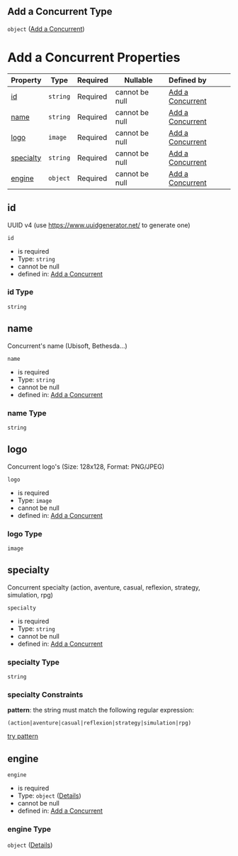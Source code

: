 ## Add a Concurrent Type

`object` ([Add a Concurrent](add-concurrent.md))

# Add a Concurrent Properties

| Property                | Type     | Required | Nullable       | Defined by                                                                                                                                  |
| :---------------------- | -------- | -------- | -------------- | :------------------------------------------------------------------------------------------------------------------------------------------ |
| [id](#id)               | `string` | Required | cannot be null | [Add a Concurrent](add-concurrent-properties-id.md "http&#x3A;//www.city-game-studio.com/add.concurrent.json#/properties/id")               |
| [name](#name)           | `string` | Required | cannot be null | [Add a Concurrent](add-concurrent-properties-name.md "http&#x3A;//www.city-game-studio.com/add.concurrent.json#/properties/name")           |
| [logo](#logo)           | `image`  | Required | cannot be null | [Add a Concurrent](add-concurrent-properties-logo.md "http&#x3A;//www.city-game-studio.com/add.concurrent.json#/properties/logo")           |
| [specialty](#specialty) | `string` | Required | cannot be null | [Add a Concurrent](add-concurrent-properties-specialty.md "http&#x3A;//www.city-game-studio.com/add.concurrent.json#/properties/specialty") |
| [engine](#engine)       | `object` | Required | cannot be null | [Add a Concurrent](add-concurrent-properties-engine.md "http&#x3A;//www.city-game-studio.com/add.concurrent.json#/properties/engine")       |

## id

UUID v4 (use <https://www.uuidgenerator.net/> to generate one)


`id`

-   is required
-   Type: `string`
-   cannot be null
-   defined in: [Add a Concurrent](add-concurrent-properties-id.md "http&#x3A;//www.city-game-studio.com/add.concurrent.json#/properties/id")

### id Type

`string`

## name

Concurrent's name (Ubisoft, Bethesda...)


`name`

-   is required
-   Type: `string`
-   cannot be null
-   defined in: [Add a Concurrent](add-concurrent-properties-name.md "http&#x3A;//www.city-game-studio.com/add.concurrent.json#/properties/name")

### name Type

`string`

## logo

Concurrent logo's (Size: 128x128, Format: PNG/JPEG)


`logo`

-   is required
-   Type: `image`
-   cannot be null
-   defined in: [Add a Concurrent](add-concurrent-properties-logo.md "http&#x3A;//www.city-game-studio.com/add.concurrent.json#/properties/logo")

### logo Type

`image`

## specialty

Concurrent specialty (action, aventure, casual, reflexion, strategy, simulation, rpg)


`specialty`

-   is required
-   Type: `string`
-   cannot be null
-   defined in: [Add a Concurrent](add-concurrent-properties-specialty.md "http&#x3A;//www.city-game-studio.com/add.concurrent.json#/properties/specialty")

### specialty Type

`string`

### specialty Constraints

**pattern**: the string must match the following regular expression: 

```regexp
(action|aventure|casual|reflexion|strategy|simulation|rpg)
```

[try pattern](https://regexr.com/?expression=(action%7Caventure%7Ccasual%7Creflexion%7Cstrategy%7Csimulation%7Crpg) "try regular expression with regexr.com")

## engine




`engine`

-   is required
-   Type: `object` ([Details](add-concurrent-properties-engine.md))
-   cannot be null
-   defined in: [Add a Concurrent](add-concurrent-properties-engine.md "http&#x3A;//www.city-game-studio.com/add.concurrent.json#/properties/engine")

### engine Type

`object` ([Details](add-concurrent-properties-engine.md))
